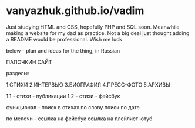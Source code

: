 # vanyazhuk.github.io/vadim

Just studying HTML and CSS, hopefully PHP and SQL soon.
Meanwhile making a website for my dad as practice.
Not a big deal just thought adding a README would be professional. 
Wish me luck

below - plan and ideas for the thing, in Russian 


ПАПОЧКИН САЙТ

 разделы:

1.СТИХИ
2.ИНТЕРВЬЮ
3.БИОГРАФИЯ
4.ПРЕСС-ФОТО
5.АРХИВЫ

1.1 - стихи - публикации
1.2 - стихи - фейсбук

функционал - поиск в стихах по слову
             поиск по дате



по мелочи - ссылка на фейсбук
            ссылка на плейлист ютуб
